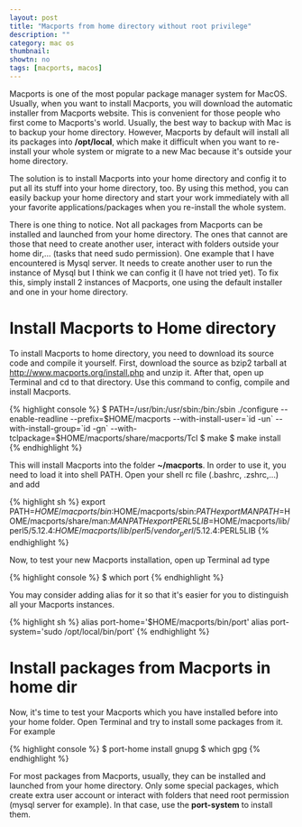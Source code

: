 ```yaml
---
layout: post
title: "Macports from home directory without root privilege"
description: ""
category: mac os
thumbnail: 
showtn: no
tags: [macports, macos]
---
```



Macports is one of the most popular package manager system for MacOS. Usually,
when you want to install Macports, you will download the automatic installer
from Macports website. This is convenient for those people who first come to
Macports's world. Usually, the best way to backup with Mac
is to backup your home directory. However, Macports by default will install all
its packages
into **/opt/local**, which make it difficult when you want to re-install your
whole system or migrate to a new Mac because it's outside your home directory.

The solution is to install Macports into your home directory and config it to
put all its stuff into your home directory, too. By using this method, you can
easily backup your home directory and start your work immediately with all your
favorite applications/packages when you re-install the whole system.

There is one thing to notice. Not all packages from Macports can be installed
and launched from your home directory. The ones that cannot are those that need
to create another user, interact with folders outside your home dir,... (tasks
that need sudo permission). One example that I have encountered is Mysql server.
It needs to create another user to run the instance of Mysql but I think we can
config it (I have not tried yet). To fix this, simply install 2 instances of
Macports, one using the default installer and one in your home directory.

<!-- more -->

# Install Macports to Home directory

To install Macports to home directory, you need to download its source code and
compile it yourself. First, download the source as bzip2 tarball at
<http://www.macports.org/install.php> and unzip it. After that, open up Terminal
and cd to that directory. Use this command to config, compile and install
Macports.

{% highlight console %}
$ PATH=/usr/bin:/usr/sbin:/bin:/sbin ./configure --enable-readline --prefix=$HOME/macports --with-install-user=`id -un` --with-install-group=`id -gn` --with-tclpackage=$HOME/macports/share/macports/Tcl 
$ make
$ make install
{% endhighlight %}

This will install Macports into the folder **~/macports**. In order to use it,
you need to load it into shell PATH. Open your shell rc file (.bashrc,
.zshrc,...) and add

{% highlight sh %}
export PATH=$HOME/macports/bin:$HOME/macports/sbin:$PATH
export MANPATH=$HOME/macports/share/man:$MANPATH
export PERL5LIB=$HOME/macports/lib/perl5/5.12.4:$HOME/macports/lib/perl5/vendor_perl/5.12.4:$PERL5LIB
{% endhighlight %}

Now, to test your new Macports installation, open up Terminal ad type

{% highlight console %}
$ which port
{% endhighlight %}

You may consider adding alias for it so that it's easier for you to distinguish
all your Macports instances.

{% highlight sh %}
alias port-home='$HOME/macports/bin/port'
alias port-system='sudo /opt/local/bin/port'
{% endhighlight %}

# Install packages from Macports in home dir

Now, it's time to test your Macports which you have installed before into your
home folder. Open Terminal and try to install some packages from it. For
example

{% highlight console %}
$ port-home install gnupg
$ which gpg
{% endhighlight %}

For most packages from Macports, usually, they can be installed and launched
from your home directory. Only some special packages, which create extra user
account or interact with folders that need root permission (mysql server for
example). In that case, use the **port-system** to install them.
